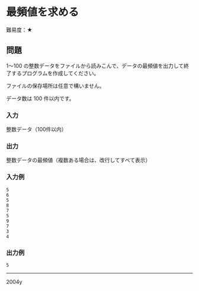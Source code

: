 # 最頻値を求める

難易度：★

## 問題

1～100 の整数データをファイルから読みこんで、データの最頻値を出力して終了するプログラムを作成してください。

ファイルの保存場所は任意で構いません。

データ数は 100 件以内です。

### 入力

整数データ（100件以内）

### 出力

整数データの最頻値（複数ある場合は、改行してすべて表示）

### 入力例

```
5
6
5
8
7
5
9
7
3
4
```

### 出力例

```
5
```


-----
2004y